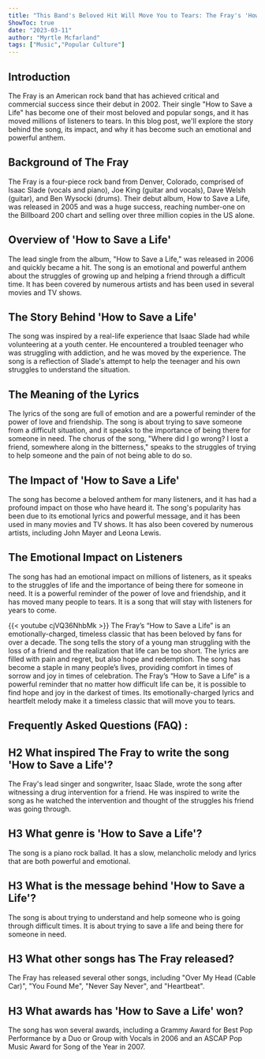 ```yaml
---
title: "This Band's Beloved Hit Will Move You to Tears: The Fray's 'How to Save a Life' Story"
ShowToc: true 
date: "2023-03-11"
author: "Myrtle Mcfarland" 
tags: ["Music","Popular Culture"]
---
```

## Introduction

The Fray is an American rock band that has achieved critical and commercial success since their debut in 2002. Their single "How to Save a Life" has become one of their most beloved and popular songs, and it has moved millions of listeners to tears. In this blog post, we'll explore the story behind the song, its impact, and why it has become such an emotional and powerful anthem.

## Background of The Fray

The Fray is a four-piece rock band from Denver, Colorado, comprised of Isaac Slade (vocals and piano), Joe King (guitar and vocals), Dave Welsh (guitar), and Ben Wysocki (drums). Their debut album, How to Save a Life, was released in 2005 and was a huge success, reaching number-one on the Billboard 200 chart and selling over three million copies in the US alone.

## Overview of 'How to Save a Life'

The lead single from the album, "How to Save a Life," was released in 2006 and quickly became a hit. The song is an emotional and powerful anthem about the struggles of growing up and helping a friend through a difficult time. It has been covered by numerous artists and has been used in several movies and TV shows.

## The Story Behind 'How to Save a Life'

The song was inspired by a real-life experience that Isaac Slade had while volunteering at a youth center. He encountered a troubled teenager who was struggling with addiction, and he was moved by the experience. The song is a reflection of Slade's attempt to help the teenager and his own struggles to understand the situation.

## The Meaning of the Lyrics

The lyrics of the song are full of emotion and are a powerful reminder of the power of love and friendship. The song is about trying to save someone from a difficult situation, and it speaks to the importance of being there for someone in need. The chorus of the song, "Where did I go wrong? I lost a friend, somewhere along in the bitterness," speaks to the struggles of trying to help someone and the pain of not being able to do so.

## The Impact of 'How to Save a Life'

The song has become a beloved anthem for many listeners, and it has had a profound impact on those who have heard it. The song's popularity has been due to its emotional lyrics and powerful message, and it has been used in many movies and TV shows. It has also been covered by numerous artists, including John Mayer and Leona Lewis.

## The Emotional Impact on Listeners

The song has had an emotional impact on millions of listeners, as it speaks to the struggles of life and the importance of being there for someone in need. It is a powerful reminder of the power of love and friendship, and it has moved many people to tears. It is a song that will stay with listeners for years to come.

{{< youtube cjVQ36NhbMk >}} 
The Fray’s “How to Save a Life” is an emotionally-charged, timeless classic that has been beloved by fans for over a decade. The song tells the story of a young man struggling with the loss of a friend and the realization that life can be too short. The lyrics are filled with pain and regret, but also hope and redemption. The song has become a staple in many people’s lives, providing comfort in times of sorrow and joy in times of celebration. The Fray’s “How to Save a Life” is a powerful reminder that no matter how difficult life can be, it is possible to find hope and joy in the darkest of times. Its emotionally-charged lyrics and heartfelt melody make it a timeless classic that will move you to tears.

## Frequently Asked Questions (FAQ) :
## H2 What inspired The Fray to write the song 'How to Save a Life'?

The Fray's lead singer and songwriter, Isaac Slade, wrote the song after witnessing a drug intervention for a friend. He was inspired to write the song as he watched the intervention and thought of the struggles his friend was going through.

## H3 What genre is 'How to Save a Life'?

The song is a piano rock ballad. It has a slow, melancholic melody and lyrics that are both powerful and emotional.

## H3 What is the message behind 'How to Save a Life'?

The song is about trying to understand and help someone who is going through difficult times. It is about trying to save a life and being there for someone in need.

## H3 What other songs has The Fray released?

The Fray has released several other songs, including "Over My Head (Cable Car)", "You Found Me", "Never Say Never", and "Heartbeat".

## H3 What awards has 'How to Save a Life' won?

The song has won several awards, including a Grammy Award for Best Pop Performance by a Duo or Group with Vocals in 2006 and an ASCAP Pop Music Award for Song of the Year in 2007.





